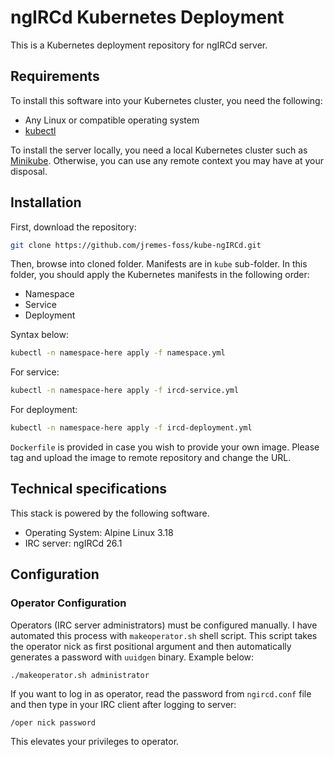 # ngIRCd Kubernetes Deployment

This is a Kubernetes deployment repository for ngIRCd server.

## Requirements

To install this software into your Kubernetes cluster, you need the following:

- Any Linux or compatible operating system
- [kubectl](https://kubernetes.io/docs/reference/kubectl/)

To install the server locally, you need a local Kubernetes cluster such as [Minikube](https://minikube.sigs.k8s.io/docs/start/). Otherwise, you can use any remote context you may have at your disposal.

## Installation

First, download the repository:

```bash
git clone https://github.com/jremes-foss/kube-ngIRCd.git
```

Then, browse into cloned folder. Manifests are in `kube` sub-folder. In this folder, you should apply the Kubernetes manifests in the following order:

* Namespace
* Service
* Deployment

Syntax below:

```bash
kubectl -n namespace-here apply -f namespace.yml
```

For service:

```bash
kubectl -n namespace-here apply -f ircd-service.yml
```

For deployment:

```bash
kubectl -n namespace-here apply -f ircd-deployment.yml
```

`Dockerfile` is provided in case you wish to provide your own image. Please tag and upload the image to remote repository and change the URL.

## Technical specifications

This stack is powered by the following software.

- Operating System: Alpine Linux 3.18
- IRC server: ngIRCd 26.1

## Configuration

### Operator Configuration

Operators (IRC server administrators) must be configured manually. I have automated this process with `makeoperator.sh` shell script. This script takes the operator nick as first positional argument and then automatically generates a password with `uuidgen` binary. Example below:

```bash
./makeoperator.sh administrator
```

If you want to log in as operator, read the password from `ngircd.conf` file and then type in your IRC client after logging to server:

```
/oper nick password
```

This elevates your privileges to operator.
